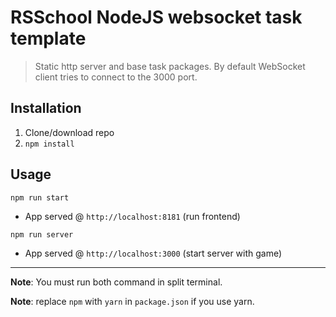 # RSSchool NodeJS websocket task template
> Static http server and base task packages. 
> By default WebSocket client tries to connect to the 3000 port.

## Installation
1. Clone/download repo
2. `npm install`

## Usage

`npm run start`

* App served @ `http://localhost:8181` (run frontend)


`npm run server`

* App served @ `http://localhost:3000` (start server with game)

---

**Note**: You must run both command in split terminal.

**Note**: replace `npm` with `yarn` in `package.json` if you use yarn.
